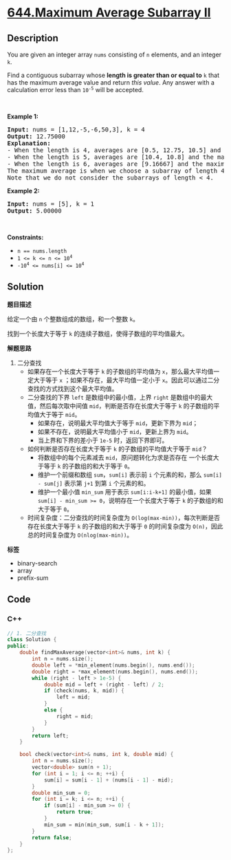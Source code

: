 # [644.Maximum Average Subarray II](https://leetcode.com/problems/maximum-average-subarray-ii/description/)

## Description

<p>You are given an integer array <code>nums</code> consisting of <code>n</code> elements, and an integer <code>k</code>.</p>

<p>Find a contiguous subarray whose <strong>length is greater than or equal to</strong> <code>k</code> that has the maximum average value and return <em>this value</em>. Any answer with a calculation error less than <code>10<sup>-5</sup></code> will be accepted.</p>

<p>&nbsp;</p>
<p><strong class="example">Example 1:</strong></p>

<pre>
<strong>Input:</strong> nums = [1,12,-5,-6,50,3], k = 4
<strong>Output:</strong> 12.75000
<b>Explanation:
</b>- When the length is 4, averages are [0.5, 12.75, 10.5] and the maximum average is 12.75
- When the length is 5, averages are [10.4, 10.8] and the maximum average is 10.8
- When the length is 6, averages are [9.16667] and the maximum average is 9.16667
The maximum average is when we choose a subarray of length 4 (i.e., the sub array [12, -5, -6, 50]) which has the max average 12.75, so we return 12.75
Note that we do not consider the subarrays of length &lt; 4.
</pre>

<p><strong class="example">Example 2:</strong></p>

<pre>
<strong>Input:</strong> nums = [5], k = 1
<strong>Output:</strong> 5.00000
</pre>

<p>&nbsp;</p>
<p><strong>Constraints:</strong></p>

<ul>
  <li><code>n == nums.length</code></li>
  <li><code>1 &lt;= k &lt;= n &lt;= 10<sup>4</sup></code></li>
  <li><code>-10<sup>4</sup> &lt;= nums[i] &lt;= 10<sup>4</sup></code></li>
</ul>

## Solution

**题目描述**

给定一个由 `n` 个整数组成的数组，和一个整数 `k`。

找到一个长度大于等于 `k` 的连续子数组，使得子数组的平均值最大。

**解题思路**

1. 二分查找
   - 如果存在一个长度大于等于 `k` 的子数组的平均值为 `x`，那么最大平均值一定大于等于 `x` ；如果不存在，最大平均值一定小于 `x`。因此可以通过二分查找的方式找到这个最大平均值。
   - 二分查找的下界 `left` 是数组中的最小值，上界 `right` 是数组中的最大值，然后每次取中间值 `mid`，判断是否存在长度大于等于 `k` 的子数组的平均值大于等于 `mid`。
     - 如果存在，说明最大平均值大于等于 `mid`，更新下界为 `mid`；
     - 如果不存在，说明最大平均值小于 `mid`，更新上界为 `mid`。
     - 当上界和下界的差小于 `1e-5` 时，返回下界即可。
   - 如何判断是否存在长度大于等于 `k` 的子数组的平均值大于等于 `mid`？
     - 将数组中的每个元素减去 `mid`，原问题转化为求是否存在 一个长度大于等于 `k` 的子数组的和大于等于 `0`。
     - 维护一个前缀和数组 `sum`，`sum[i]` 表示前 `i` 个元素的和，那么 `sum[i] - sum[j]` 表示第 `j+1` 到第 `i` 个元素的和。
     - 维护一个最小值 `min_sum` 用于表示 `sum[i:i-k+1]` 的最小值，如果 `sum[i] - min_sum >= 0`，说明存在一个长度大于等于 `k` 的子数组的和大于等于 `0`。
   - 时间复杂度：二分查找的时间复杂度为 `O(log(max-min))`，每次判断是否存在长度大于等于 `k` 的子数组的和大于等于 `0` 的时间复杂度为 `O(n)`，因此总的时间复杂度为 `O(nlog(max-min))`。

**标签**

- binary-search
- array
- prefix-sum

<!-- code start -->
## Code

### C++

```cpp
// 1. 二分查找
class Solution {
public:
    double findMaxAverage(vector<int>& nums, int k) {
        int n = nums.size();
        double left = *min_element(nums.begin(), nums.end());
        double right = *max_element(nums.begin(), nums.end());
        while (right - left > 1e-5) {
            double mid = left + (right - left) / 2;
            if (check(nums, k, mid)) {
                left = mid;
            }
            else {
                right = mid;
            }
        }
        return left;
    }

    bool check(vector<int>& nums, int k, double mid) {
        int n = nums.size();
        vector<double> sum(n + 1);
        for (int i = 1; i <= n; ++i) {
            sum[i] = sum[i - 1] + (nums[i - 1] - mid);
        }
        double min_sum = 0;
        for (int i = k; i <= n; ++i) {
            if (sum[i] - min_sum >= 0) {
                return true;
            }
            min_sum = min(min_sum, sum[i - k + 1]);
        }
        return false;
    }
};
```

<!-- code end -->
